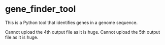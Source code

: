 # gene_finder_tool


This is a Python tool that identifies genes in a genome sequence. 

Cannot upload the 4th output file as it is huge.
Cannot upload the 5th output file as it is huge.

